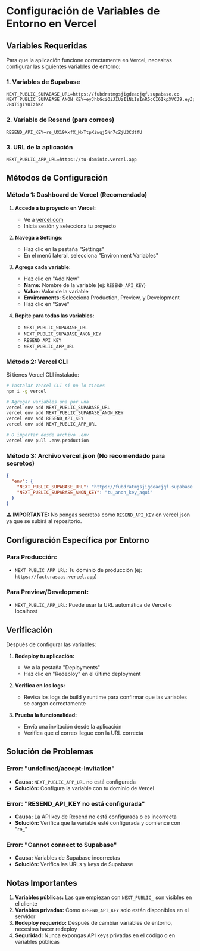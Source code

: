 # Configuración de Variables de Entorno en Vercel

## Variables Requeridas

Para que la aplicación funcione correctamente en Vercel, necesitas configurar las siguientes variables de entorno:

### 1. Variables de Supabase
```
NEXT_PUBLIC_SUPABASE_URL=https://fubdratmgsjigdeacjqf.supabase.co
NEXT_PUBLIC_SUPABASE_ANON_KEY=eyJhbGciOiJIUzI1NiIsInR5cCI6IkpXVCJ9.eyJpc3MiOiJzdXBhYmFzZSIsInJlZiI6ImZ1YmRyYXRtZ3NqaWdkZWFjanFmIiwicm9sZSI6ImFub24iLCJpYXQiOjE3NTIyMDExNDIsImV4cCI6MjA2Nzc3NzE0Mn0.hdGTkSVlKTTjxX1BOgi83tLMfRAs-2H4Tig1YUIzbKc
```

### 2. Variable de Resend (para correos)
```
RESEND_API_KEY=re_UX19XxfX_MxTtpXiwqj5Nn7cZjU3CdtfU
```

### 3. URL de la aplicación
```
NEXT_PUBLIC_APP_URL=https://tu-dominio.vercel.app
```

## Métodos de Configuración

### Método 1: Dashboard de Vercel (Recomendado)

1. **Accede a tu proyecto en Vercel:**
   - Ve a [vercel.com](https://vercel.com)
   - Inicia sesión y selecciona tu proyecto

2. **Navega a Settings:**
   - Haz clic en la pestaña "Settings"
   - En el menú lateral, selecciona "Environment Variables"

3. **Agrega cada variable:**
   - Haz clic en "Add New"
   - **Name:** Nombre de la variable (ej: `RESEND_API_KEY`)
   - **Value:** Valor de la variable
   - **Environments:** Selecciona Production, Preview, y Development
   - Haz clic en "Save"

4. **Repite para todas las variables:**
   - `NEXT_PUBLIC_SUPABASE_URL`
   - `NEXT_PUBLIC_SUPABASE_ANON_KEY`
   - `RESEND_API_KEY`
   - `NEXT_PUBLIC_APP_URL`

### Método 2: Vercel CLI

Si tienes Vercel CLI instalado:

```bash
# Instalar Vercel CLI si no lo tienes
npm i -g vercel

# Agregar variables una por una
vercel env add NEXT_PUBLIC_SUPABASE_URL
vercel env add NEXT_PUBLIC_SUPABASE_ANON_KEY
vercel env add RESEND_API_KEY
vercel env add NEXT_PUBLIC_APP_URL

# O importar desde archivo .env
vercel env pull .env.production
```

### Método 3: Archivo vercel.json (No recomendado para secretos)

```json
{
  "env": {
    "NEXT_PUBLIC_SUPABASE_URL": "https://fubdratmgsjigdeacjqf.supabase.co",
    "NEXT_PUBLIC_SUPABASE_ANON_KEY": "tu_anon_key_aqui"
  }
}
```

**⚠️ IMPORTANTE:** No pongas secretos como `RESEND_API_KEY` en vercel.json ya que se subirá al repositorio.

## Configuración Específica por Entorno

### Para Producción:
- `NEXT_PUBLIC_APP_URL`: Tu dominio de producción (ej: `https://facturasaas.vercel.app`)

### Para Preview/Development:
- `NEXT_PUBLIC_APP_URL`: Puede usar la URL automática de Vercel o localhost

## Verificación

Después de configurar las variables:

1. **Redeploy tu aplicación:**
   - Ve a la pestaña "Deployments"
   - Haz clic en "Redeploy" en el último deployment

2. **Verifica en los logs:**
   - Revisa los logs de build y runtime para confirmar que las variables se cargan correctamente

3. **Prueba la funcionalidad:**
   - Envía una invitación desde la aplicación
   - Verifica que el correo llegue con la URL correcta

## Solución de Problemas

### Error: "undefined/accept-invitation"
- **Causa:** `NEXT_PUBLIC_APP_URL` no está configurada
- **Solución:** Configura la variable con tu dominio de Vercel

### Error: "RESEND_API_KEY no está configurada"
- **Causa:** La API key de Resend no está configurada o es incorrecta
- **Solución:** Verifica que la variable esté configurada y comience con "re_"

### Error: "Cannot connect to Supabase"
- **Causa:** Variables de Supabase incorrectas
- **Solución:** Verifica las URLs y keys de Supabase

## Notas Importantes

1. **Variables públicas:** Las que empiezan con `NEXT_PUBLIC_` son visibles en el cliente
2. **Variables privadas:** Como `RESEND_API_KEY` solo están disponibles en el servidor
3. **Redeploy requerido:** Después de cambiar variables de entorno, necesitas hacer redeploy
4. **Seguridad:** Nunca expongas API keys privadas en el código o en variables públicas